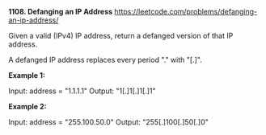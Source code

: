 **1108. Defanging an IP Address**
https://leetcode.com/problems/defanging-an-ip-address/

Given a valid (IPv4) IP address, return a defanged version of that IP address.

A defanged IP address replaces every period "." with "[.]".

**Example 1:**

Input: address = "1.1.1.1"
Output: "1[.]1[.]1[.]1"

**Example 2:**

Input: address = "255.100.50.0"
Output: "255[.]100[.]50[.]0"
